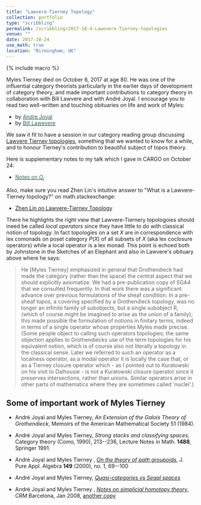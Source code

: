 ```yaml
---
title: "Lawvere-Tierney Topology"
collection: portfolio
type: "scribbling"
permalink: /scribbling/2017-10-4-Lawevere-Tierney-topologies
venue: ""
date: 2017-10-24
use_math: true
location: "Birmingham, UK"
---
```


{% include macro %}





Myles Tierney died on October 6, 2017 at age 80. He was one of the influential category theorists particularly in the earlier days of development of category theory, and made important contributions to category theory in collaboration with Bill Lawvere and with André Joyal. I encourage you to read two well-written and touching obituaries on life and work of Myles: 
 * by <a href="/files/CT/Andre-Joyal-on-Myles-Tierney.pdf" target="_blank"><font color="#336666">Andre Joyal</font></a>
 * by <a href="/files/CT/William-Lawvere-on-Myles-Tierney.pdf" target="_blank"><font color="#336666">Bill Lawevere</font></a>


We saw it fit to have a session in our category reading group discussing [Lawvere Tierney topologies](https://ncatlab.org/nlab/show/Lawvere-Tierney+topology), something that we wanted to know for a while, and to honour Tierney's contribution to beautiful subject of topos theory. 

Here is supplementary notes to my talk which I gave in CARGO on October 24:

 * <a href="/files/CT/notes-on-subobject-classifier-of-sheaf-toposes.pdf" target="_blank"><font color="#336666">Notes on $\Omega_j$</font></a>

Also, make sure you read Zhen Lin's intuitive answer to "What is a Lawvere-Tierney topology?" on math.stackexchange: 

 * [Zhen Lin on Lawvere-Tierney Topology](https://math.stackexchange.com/questions/177484/what-is-a-lawvere-tierney-topology)

There he highlights the right view that Lawvere-Tiernery topologoies should ineed be called _local operators_ since they have little to do with classical notion of topology. In fact topologies on a set $X$ are in correspondence with lex comonads on poset category $P(X)$ of all subsets of $X$ (aka lex coclosure operators) while a local operator is a lex monad. This point is echoed both by Johnstone in the Sketches of an Elephant and also in Lawvere's obituary above where he says:

> He [Myles Tierney] emphasized in general that Grothendieck had made the category (rather than the space) the central aspect that we should explicitly axiomatize. We had a pre-publication copy of SGA4 that we consulted frequently. In that work there was a significant advance over previous formulations of the sheaf condition: In a pre-sheaf topos, a covering specified by a Grothendieck topology, was no longer an infinite family of subobjects, but a single subobject R, (which of course might be imagined to arise as the union of a family); this made possible the formulation of notions in finitary terms, indeed in terms of a single operator whose properties Myles made precise. (Some people object to calling such operators topologies; the same objection applies to Grothendiecks use of the term topologies for his equivalent notion, which is of course also not literally a topology in the classical sense. Later we referred to such an operator as a localness operator, as a modal operator it is locally the case that, or as a Tierney closure operator which - as I pointed out to Kuratowski on his visit to Dalhousie - is not a Kuratowski closure operator since it preserves intersections, rather than unions. Similar operators arise in other parts of mathematics where they are sometimes called 'nuclei'.)




## Some of important work of Myles Tierney


* André Joyal and Myles Tierney, _An Extension of the Galois Theory of Grothendieck_, Memoirs of the American Mathematical Society 51 (1984). 


* André Joyal and Myles Tierney, _Strong stacks and classifying spaces_,  Category theory (Como, 1990),  213--236, Lecture Notes in Math. __1488__, Springer 1991. 

* André Joyal and Myles Tierney , _[On the theory of path groupoids](http://dx.doi.org/10.1016/S0022-4049%2898%2900164-9)_,  J. Pure Appl. Algebra __149__  (2000),  no. 1, 69--100



* André Joyal and Myles Tierney, _[Quasi-categories vs Segal spaces](http://arxiv.org/abs/math/0607820)_
 


* André Joyal and Myles Tierney , _[Notes on simplicial homotopy theory](http://www.crm.cat/HigherCategories/tierney.pdf)_, CRM Barcelona, Jan 2008, [another copy](http://mat.uab.cat/~kock/crm/hocat/advanced-course/Quadern47.pdf)

